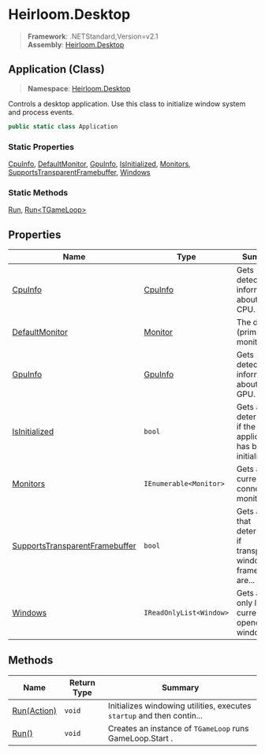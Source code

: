 # Heirloom.Desktop

> **Framework**: .NETStandard,Version=v2.1  
> **Assembly**: [Heirloom.Desktop][0]

## Application (Class)

> **Namespace**: [Heirloom.Desktop][0]

Controls a desktop application. Use this class to initialize window system and process events.

```cs
public static class Application
```

### Static Properties

[CpuInfo][1], [DefaultMonitor][2], [GpuInfo][3], [IsInitialized][4], [Monitors][5], [SupportsTransparentFramebuffer][6], [Windows][7]

### Static Methods

[Run][8], [Run\<TGameLoop>][9]

## Properties

| Name                                | Type                    | Summary                                                                |
|-------------------------------------|-------------------------|------------------------------------------------------------------------|
| [CpuInfo][1]                        | [CpuInfo][10]           | Gets detected information about the CPU.                               |
| [DefaultMonitor][2]                 | [Monitor][11]           | The default (primary) monitor.                                         |
| [GpuInfo][3]                        | [GpuInfo][12]           | Gets detected information about the GPU.                               |
| [IsInitialized][4]                  | `bool`                  | Gets a value determining if the application has been initialized.      |
| [Monitors][5]                       | `IEnumerable<Monitor>`  | Gets all currently connected monitors.                                 |
| [SupportsTransparentFramebuffer][6] | `bool`                  | Gets a value that determines if transparent window framebuffers are... |
| [Windows][7]                        | `IReadOnlyList<Window>` | Gets a read-only list of currently opened windows.                     |

## Methods

| Name                  | Return Type | Summary                                                                |
|-----------------------|-------------|------------------------------------------------------------------------|
| [Run(Action)][8]      | `void`      | Initializes windowing utilities, executes `startup` and then contin... |
| [Run<TGameLoop>()][9] | `void`      | Creates an instance of `TGameLoop` runs GameLoop.Start .               |

[0]: ../../Heirloom.Desktop.md
[1]: Application/CpuInfo.md
[2]: Application/DefaultMonitor.md
[3]: Application/GpuInfo.md
[4]: Application/IsInitialized.md
[5]: Application/Monitors.md
[6]: Application/SupportsTransparentFramebuffer.md
[7]: Application/Windows.md
[8]: Application/Run.md
[9]: Application/Run[TGameLoop].md
[10]: ../Heirloom.Desktop.Hardware/CpuInfo.md
[11]: Monitor.md
[12]: ../Heirloom.Desktop.Hardware/GpuInfo.md
